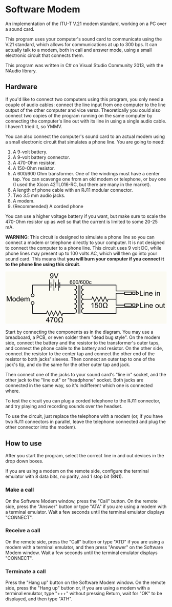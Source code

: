 # Software Modem

An implementation of the ITU-T V.21 modem standard, working on a PC over a sound card.

This program uses your computer's sound card to communicate using the V.21 standard, which allows for communications at up to 300 bps. It can actually talk to a modem, both in call and answer mode, using a small electronic circuit that connects them.

This program was written in C# on Visual Studio Community 2013, with the NAudio library.

## Hardware

If you'd like to connect two computers using this program, you only need a couple of audio cables: connect the line input from one computer to the line output of the other computer and vice versa. Theoretically you could also connect two copies of the program running on the same computer by connecting the computer's line out with its line in using a single audio cable. I haven't tried it, so YMMV.

You can also connect the computer's sound card to an actual modem using a small electronic circuit that simulates a phone line. You are going to need:

1. A 9-volt battery.
2. A 9-volt battery connector.
2. A 470-Ohm resistor.
3. A 150-Ohm resistor.
4. A 600/600 Ohm transformer. One of the windings must have a center tap. You can scavenge one from an old modem or telephone, or buy one (I used the Xicon 42TL016-RC, but there are many in the market).
5. A length of phone cable with an RJ11 modular connector.
6. Two 3.5 mm audio jacks.
7. A modem.
8. (Recommended) A corded phone

You can use a higher voltage battery if you want, but make sure to scale the 470-Ohm resistor up as well so that the current is limited to some 20-25 mA.

**WARNING**: This circuit is designed to simulate a phone line so you can connect a modem or telephone directly to your computer. It is not designed to connect the computer to a phone line. This circuit uses 9 volt DC, while phone lines may present up to 100 volts AC, which will then go into your sound card. This means that **you will burn your computer if you connect it to the phone line using this circuit**.

![Line simulator diagram](diagram-modem.png)

Start by connecting the components as in the diagram. You may use a breadboard, a PCB, or even solder them "dead bug style". On the modem side, connect the battery and the resistor to the transformer's outer taps, and connect the phone cable to the battery and resistor. On the other side, connect the resistor to the center tap and connect the other end of the resistor to both jacks' sleeves. Then connect an outer tap to one of the jack's tip, and do the same for the other outer tap and jack.

Then connect one of the jacks to your sound card's "line in" socket, and the other jack to the "line out" or "headphone" socket. Both jacks are connected in the same way, so it's indifferent which one is connected where.

To test the circuit you can plug a corded telephone to the RJ11 connector, and try playing and recording sounds over the headset.

To use the circuit, just replace the telephone with a modem (or, if you have two RJ11 connectors in parallel, leave the telephone connected and plug the other connector into the modem).

## How to use

After you start the program, select the correct line in and out devices in the drop down boxes.

If you are using a modem on the remote side, configure the terminal emulator with 8 data bits, no parity, and 1 stop bit (8N1).

### Make a call

On the Software Modem window, press the "Call" button. On the remote side, press the "Answer" button or type "ATA" if you are using a modem with a terminal emulator. Wait a few seconds until the terminal emulator displays "CONNECT".

### Receive a call

On the remote side, press the "Call" button or type "ATD" if you are using a modem with a terminal emulator, and then press "Answer" on the Software Modem window. Wait a few seconds until the terminal emulator displays "CONNECT".

### Terminate a call

Press the "Hang up" button on the Software Modem window. On the remote side, press the "Hang up" button or, if you are using a modem with a terminal emulator, type "+++" without pressing Return, wait for "OK" to be displayed, and then type "ATH".

